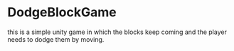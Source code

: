 # DodgeBlockGame
this is a simple unity game in which the blocks keep coming and the player needs to dodge them by moving.
